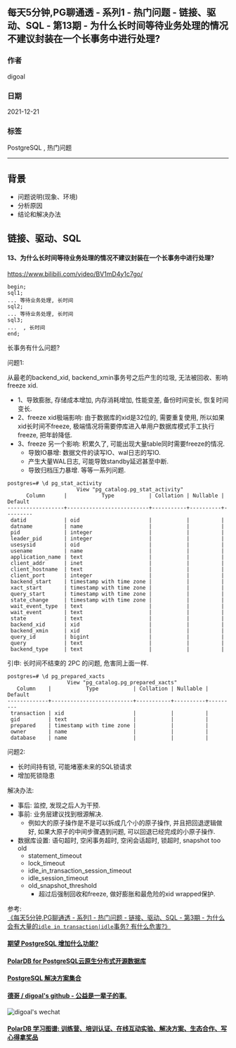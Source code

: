 ## 每天5分钟,PG聊通透 - 系列1 - 热门问题 - 链接、驱动、SQL - 第13期 - 为什么长时间等待业务处理的情况不建议封装在一个长事务中进行处理?      
                                  
### 作者                                  
digoal                                  
                                  
### 日期                                  
2021-12-21                                
                                  
### 标签                               
PostgreSQL , 热门问题               
                                
----                                
                                
## 背景             
- 问题说明(现象、环境)      
- 分析原因      
- 结论和解决办法      
          
## 链接、驱动、SQL           
          
#### 13、为什么长时间等待业务处理的情况不建议封装在一个长事务中进行处理?  
https://www.bilibili.com/video/BV1mD4y1c7go/   
  
```  
begin;  
sql1;  
... 等待业务处理, 长时间  
sql2;  
... 等待业务处理, 长时间  
sql3;  
...  , 长时间  
end;  
```  
  
长事务有什么问题?   
  
问题1:   
  
从最老的backend_xid, backend_xmin事务号之后产生的垃圾, 无法被回收、影响freeze xid.   
- 1、导致膨胀, 存储成本增加, 内存消耗增加, 性能变差, 备份时间变长, 恢复时间变长.  
- 2、freeze xid极端影响: 由于数据库的xid是32位的, 需要重复使用, 所以如果xid长时间不freeze, 极端情况将需要停库进入单用户数据库模式手工执行freeze, 把年龄降低.    
- 3、freeze 另一个影响: 积累久了, 可能出现大量table同时需要freeze的情况.  
    - 导致IO暴增: 数据文件的读写IO、wal日志的写IO.   
    - 产生大量WAL日志, 可能导致standby延迟甚至中断.   
    - 导致归档压力暴增. 等等一系列问题.  
  
```  
postgres=# \d pg_stat_activity   
                      View "pg_catalog.pg_stat_activity"  
      Column      |           Type           | Collation | Nullable | Default   
------------------+--------------------------+-----------+----------+---------  
 datid            | oid                      |           |          |   
 datname          | name                     |           |          |   
 pid              | integer                  |           |          |   
 leader_pid       | integer                  |           |          |   
 usesysid         | oid                      |           |          |   
 usename          | name                     |           |          |   
 application_name | text                     |           |          |   
 client_addr      | inet                     |           |          |   
 client_hostname  | text                     |           |          |   
 client_port      | integer                  |           |          |   
 backend_start    | timestamp with time zone |           |          |   
 xact_start       | timestamp with time zone |           |          |   
 query_start      | timestamp with time zone |           |          |   
 state_change     | timestamp with time zone |           |          |   
 wait_event_type  | text                     |           |          |   
 wait_event       | text                     |           |          |   
 state            | text                     |           |          |   
 backend_xid      | xid                      |           |          |   
 backend_xmin     | xid                      |           |          |   
 query_id         | bigint                   |           |          |   
 query            | text                     |           |          |   
 backend_type     | text                     |           |          |   
```  
  
引申: 长时间不结束的 2PC 的问题, 危害同上面一样.    
  
```  
postgres=# \d pg_prepared_xacts   
                   View "pg_catalog.pg_prepared_xacts"  
   Column    |           Type           | Collation | Nullable | Default   
-------------+--------------------------+-----------+----------+---------  
 transaction | xid                      |           |          |   
 gid         | text                     |           |          |   
 prepared    | timestamp with time zone |           |          |   
 owner       | name                     |           |          |   
 database    | name                     |           |          |   
```  
  
  
问题2:  
- 长时间持有锁, 可能堵塞未来的SQL锁请求   
- 增加死锁隐患  
  
  
解决办法:  
- 事后: 监控, 发现之后人为干预.   
- 事前: 业务层建议找到根源解决.  
    - 例如大的原子操作是不是可以拆成几个小的原子操作, 并且把回退逻辑做好, 如果大原子的中间步骤遇到问题, 可以回退已经完成的小原子操作.   
- 数据库设置: 语句超时, 空闲事务超时, 空闲会话超时, 锁超时, snapshot too old     
    - statement_timeout  
    - lock_timeout  
    - idle_in_transaction_session_timeout  
    - idle_session_timeout  
    - old_snapshot_threshold  
        - 超过后强制回收和freeze, 做好膨胀和最危险的xid wrapped保护.   
  
参考:  
[《每天5分钟,PG聊通透 - 系列1 - 热门问题 - 链接、驱动、SQL - 第3期 - 为什么会有大量的`idle in transaction|idle`事务? 有什么危害?》](../202112/20211220_03.md)    
  
  
#### [期望 PostgreSQL 增加什么功能?](https://github.com/digoal/blog/issues/76 "269ac3d1c492e938c0191101c7238216")
  
  
#### [PolarDB for PostgreSQL云原生分布式开源数据库](https://github.com/ApsaraDB/PolarDB-for-PostgreSQL "57258f76c37864c6e6d23383d05714ea")
  
  
#### [PostgreSQL 解决方案集合](https://yq.aliyun.com/topic/118 "40cff096e9ed7122c512b35d8561d9c8")
  
  
#### [德哥 / digoal's github - 公益是一辈子的事.](https://github.com/digoal/blog/blob/master/README.md "22709685feb7cab07d30f30387f0a9ae")
  
  
![digoal's wechat](../pic/digoal_weixin.jpg "f7ad92eeba24523fd47a6e1a0e691b59")
  
  
#### [PolarDB 学习图谱: 训练营、培训认证、在线互动实验、解决方案、生态合作、写心得拿奖品](https://www.aliyun.com/database/openpolardb/activity "8642f60e04ed0c814bf9cb9677976bd4")
  

